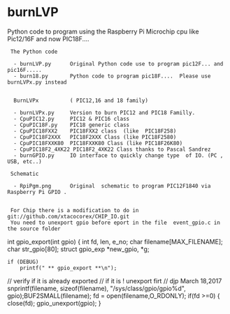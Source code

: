 burnLVP
=======

  Python code to program using the Raspberry Pi Microchip cpu like Pic12/16F and now PIC18F....


 
     The Python code

      - burnLVP.py      Original Python code use to program pic12F... and pic16F.....
      - burn18.py       Python code to program pic18F....  Please use burnLVPx.py instead
                      

      BurnLVPx          ( PIC12,16 and 18 family)

      - burnLVPx.py     Version to burn PIC12 and PIC18 Familly.
      - CpuPIC12.py	    PIC12 & PIC16 class
      - CpuPIC18F.py    PIC18 generic class
      - CpuPIC18FXX2    PIC18FXX2 class  (like  PIC18F258)
      - CpuPIC18F2XXX   PIC18F2XXX Class (like PIC18F2580)
      - CpuPIC18FXXK80  PIC18FXXK80 Class (like PIC18F26K80)
      - CpuPIC18F2_4XK22 PIC18F2_4XK22 Class thanks to Pascal Sandrez
      - burnGPIO.py     IO interface to quickly change type  of IO. (PC , USB, etc..)

     Schematic

      - RpiPgm.png      Original  schematic to program PIC12F1840 via Raspberry Pi GPIO .

 
     For Chip there is a modification to do in git://github.com/xtacocorex/CHIP_IO.git
     You need to unexport gpio before eport in the file  event_gpio.c in the source folder
    
 int gpio_export(int gpio)
{
    int fd, len, e_no;
    char filename[MAX_FILENAME];
    char str_gpio[80];
    struct gpio_exp *new_gpio, *g;

    if (DEBUG)
        printf(" ** gpio_export **\n");

   // verify if it is already exported
   // if it is ! unexport firt
   // djp  March 18,2017
   snprintf(filename, sizeof(filename), "/sys/class/gpio/gpio%d", gpio);BUF2SMALL(filename);
   fd = open(filename,O_RDONLY);
   if(fd >=0)
   {
     close(fd);
     gpio_unexport(gpio);
   }
